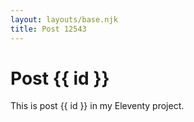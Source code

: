 ```yaml
---
layout: layouts/base.njk
title: Post 12543
---
```


# Post {{ id }}

This is post {{ id }} in my Eleventy project.
